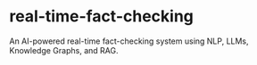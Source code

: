 # real-time-fact-checking
An AI-powered real-time fact-checking system using NLP, LLMs, Knowledge Graphs, and RAG.

